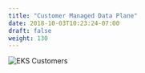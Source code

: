 ```yaml
---
title: "Customer Managed Data Plane"
date: 2018-10-03T10:23:24-07:00
draft: false
weight: 130
---
```



![EKS Customers](/images/introduction/eks-customers.svg)
